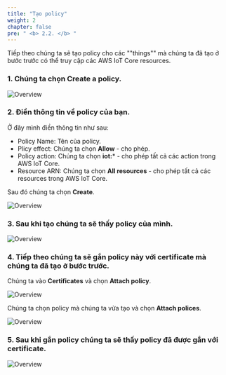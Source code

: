 ```yaml
---
title: "Tạo policy"
weight: 2
chapter: false
pre: " <b> 2.2. </b> "
---
```


Tiếp theo chúng ta sẽ tạo policy cho các ""things"" mà chúng ta đã tạo ở bước trước có thể truy cập các AWS IoT Core resources.

### 1. Chúng ta chọn **Create a policy**.

![Overview](/images/17.png)

### 2. Điền thông tin về policy của bạn.

Ở đây mình điền thông tin như sau:

- Policy Name: Tên của policy.
- Plicy effect: Chúng ta chọn **Allow** - cho phép.
- Policy action: Chúng ta chọn **iot:*** - cho phép tất cả các action trong AWS IoT Core.
- Resource ARN: Chúng ta chọn **All resources** - cho phép tất cả các resources trong AWS IoT Core.

Sau đó chúng ta chọn **Create**.

![Overview](/images/18.png)

### 3. Sau khi tạo chúng ta sẽ thấy policy của mình.

![Overview](/images/19.png)

### 4. Tiếp theo chúng ta sẽ gắn policy này với certificate mà chúng ta đã tạo ở bước trước.

Chúng ta vào **Certificates** và chọn **Attach policy**.

![Overview](/images/20.png)

Chúng ta chọn policy mà chúng ta vừa tạo và chọn **Attach polices**.

![Overview](/images/21.png)

### 5. Sau khi gắn policy chúng ta sẽ thấy policy đã được gắn với certificate.

![Overview](/images/22.png)

